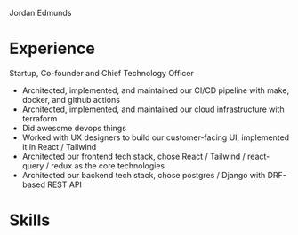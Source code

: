 Jordan Edmunds

Experience
=================
Startup, Co-founder and Chief Technology Officer
 - Architected, implemented, and maintained our CI/CD pipeline with make, docker, and github actions
 - Architected, implemented, and maintained our cloud infrastructure with terraform
 - Did awesome devops things
 - Worked with UX designers to build our customer-facing UI, implemented it in React / Tailwind
 - Architected our frontend tech stack, chose React / Tailwind / react-query / redux as the core technologies
 - Architected our backend tech stack, chose postgres / Django with DRF-based REST API

Skills
=============


